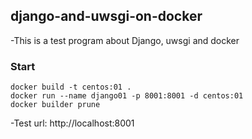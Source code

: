 ## django-and-uwsgi-on-docker

-This is a test program about Django, uwsgi and docker

### Start

```
docker build -t centos:01 .
docker run --name django01 -p 8001:8001 -d centos:01
docker builder prune
```
-Test url: http://localhost:8001